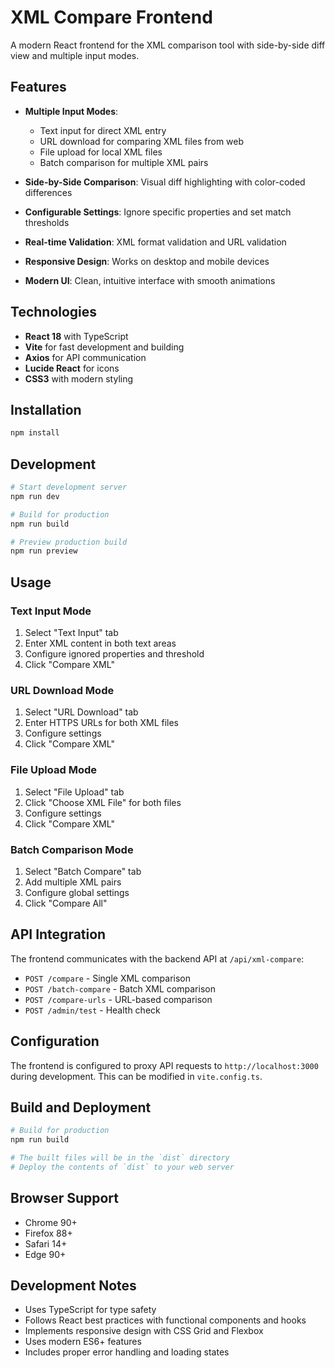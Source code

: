 # XML Compare Frontend

A modern React frontend for the XML comparison tool with side-by-side diff view and multiple input modes.

## Features

- **Multiple Input Modes**:
  - Text input for direct XML entry
  - URL download for comparing XML files from web
  - File upload for local XML files
  - Batch comparison for multiple XML pairs

- **Side-by-Side Comparison**: Visual diff highlighting with color-coded differences
- **Configurable Settings**: Ignore specific properties and set match thresholds
- **Real-time Validation**: XML format validation and URL validation
- **Responsive Design**: Works on desktop and mobile devices
- **Modern UI**: Clean, intuitive interface with smooth animations

## Technologies

- **React 18** with TypeScript
- **Vite** for fast development and building
- **Axios** for API communication
- **Lucide React** for icons
- **CSS3** with modern styling

## Installation

```bash
npm install
```

## Development

```bash
# Start development server
npm run dev

# Build for production
npm run build

# Preview production build
npm run preview
```

## Usage

### Text Input Mode
1. Select "Text Input" tab
2. Enter XML content in both text areas
3. Configure ignored properties and threshold
4. Click "Compare XML"

### URL Download Mode
1. Select "URL Download" tab
2. Enter HTTPS URLs for both XML files
3. Configure settings
4. Click "Compare XML"

### File Upload Mode
1. Select "File Upload" tab
2. Click "Choose XML File" for both files
3. Configure settings
4. Click "Compare XML"

### Batch Comparison Mode
1. Select "Batch Compare" tab
2. Add multiple XML pairs
3. Configure global settings
4. Click "Compare All"

## API Integration

The frontend communicates with the backend API at `/api/xml-compare`:

- `POST /compare` - Single XML comparison
- `POST /batch-compare` - Batch XML comparison
- `POST /compare-urls` - URL-based comparison
- `POST /admin/test` - Health check

## Configuration

The frontend is configured to proxy API requests to `http://localhost:3000` during development. This can be modified in `vite.config.ts`.

## Build and Deployment

```bash
# Build for production
npm run build

# The built files will be in the `dist` directory
# Deploy the contents of `dist` to your web server
```

## Browser Support

- Chrome 90+
- Firefox 88+
- Safari 14+
- Edge 90+

## Development Notes

- Uses TypeScript for type safety
- Follows React best practices with functional components and hooks
- Implements responsive design with CSS Grid and Flexbox
- Uses modern ES6+ features
- Includes proper error handling and loading states 
